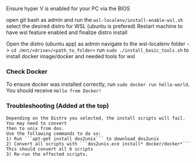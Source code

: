 Ensure hyper V is enabled for your PC via the BIOS

open git bash as admin and run the ```wsl-localenv/install-enable-wsl.sh```
select the desired distro for WSL (ubuntu is prefered)
Restart machine to have wsl feature enabled and finalize distro install

Open the distro (ubuntu app) as admin
navigate to the wsl-localenv folder -> ```cd /mnt/<drive>/<path_to_folder>```
run ```sudo ./install_basic_tools.sh``` to install docker image/docker and needed tools for wsl

### Check Docker
 To ensure docker was installed correctly, run ```sudo docker run hello-world```.
 You should receive ```Hello from Docker!```

### Troubleshooting (Added at the top)
    Depending on the Distro you selected, the install scripts will fail. You may need to convert
    then to unix from dos.
    Use the following commands to do so:
    1) Run ```apt-get install dos2unix``` to download dos2unix
    2) Convert all scripts with ```dos2unix.ece install* docker/docker*``` This should convert all 6 scripts
    3) Re-run the effected scripts.